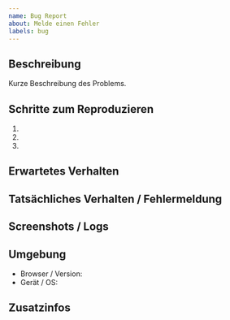 ```yaml
---
name: Bug Report
about: Melde einen Fehler
labels: bug
---
```


## Beschreibung
Kurze Beschreibung des Problems.

## Schritte zum Reproduzieren
1. 
2. 
3. 

## Erwartetes Verhalten

## Tatsächliches Verhalten / Fehlermeldung

## Screenshots / Logs

## Umgebung
- Browser / Version:
- Gerät / OS:

## Zusatzinfos

